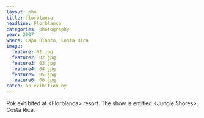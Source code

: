 ```yaml
---
layout: pho
title: florblanca
headline: Florblanca
categories: photography
year: 2007
where: Capo Blanco, Costa Rica
image:
  feature: 01.jpg
  feature2: 02.jpg
  feature3: 03.jpg
  feature4: 04.jpg
  feature5: 05.jpg
  feature6: 06.jpg
catch: an exibition by   
---
```


Rok exhibited at &lt;Florblanca&gt; resort. The show is entitled &lt;Jungle Shores&gt;.<br>Costa Rica.

